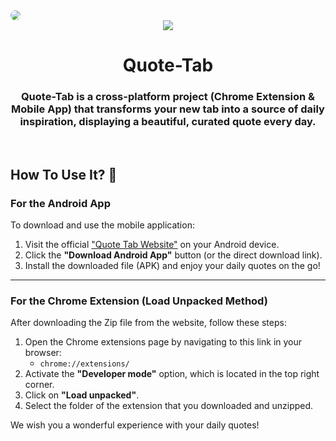 <img src="https://kareem.is-a.dev/img/projects/quoteTab.png" style="border-radius: 10px">

<br>

<div align="center">
  <img src="https://raw.githubusercontent.com/kareem-m/Quote-Tab/main/public/icons/icon_128.png">

# Quote-Tab
### Quote-Tab is a cross-platform project (Chrome Extension & Mobile App) that transforms your new tab into a source of daily inspiration, displaying a beautiful, curated quote every day.
</div>
<br>

## How To Use It? 🚀

### For the Android App

To download and use the mobile application:

1.  Visit the official ["Quote Tab Website"](https://quote-tab.netlify.app/) on your Android device.
2.  Click the **"Download Android App"** button (or the direct download link).
3.  Install the downloaded file (APK) and enjoy your daily quotes on the go!

---

### For the Chrome Extension (Load Unpacked Method)

After downloading the Zip file from the website, follow these steps:

1.  Open the Chrome extensions page by navigating to this link in your browser:
    - `chrome://extensions/`
2.  Activate the **"Developer mode"** option, which is located in the top right corner.
3.  Click on **"Load unpacked"**.
4.  Select the folder of the extension that you downloaded and unzipped.

We wish you a wonderful experience with your daily quotes!
